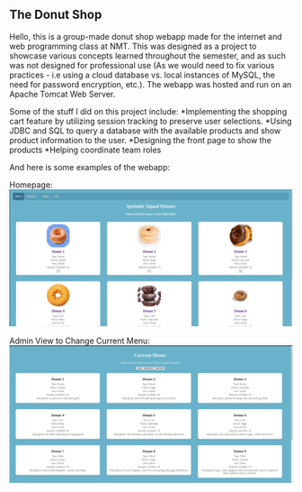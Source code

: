 ## The Donut Shop
Hello, this is a group-made donut shop webapp made for the internet and web programming class at NMT. This was designed as a project to showcase various concepts learned throughout the semester, and as such was not designed for professional use (As we would need to fix various practices - i.e using a cloud database vs. local instances of MySQL, the need for password encryption, etc.). The webapp was hosted and run on an Apache Tomcat Web Server. 

Some of the stuff I did on this project include:
*Implementing the shopping cart feature by utilizing session tracking to preserve user selections.
*Using JDBC and SQL to query a database with the available products and show product information to the user. 
*Designing the front page to show the products
*Helping coordinate team roles

And here is some examples of the webapp: 

Homepage:
![Alt text](shop_ex/donutfrontex.png)

Admin View to Change Current Menu:
![Alt text](shop_ex/donutadminex.png)

